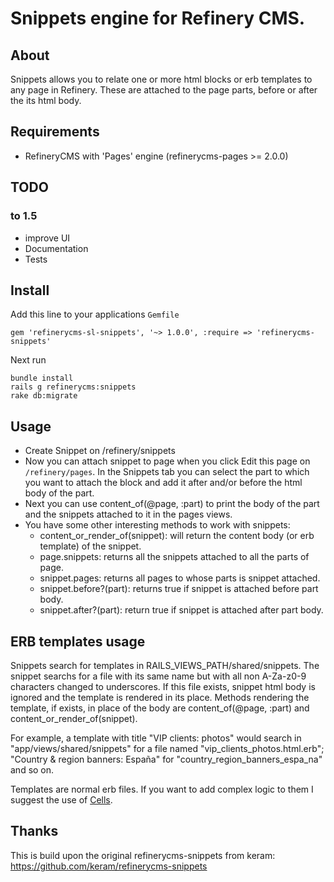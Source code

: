 # Snippets engine for Refinery CMS.

## About

Snippets allows you to relate one or more html blocks or erb templates to any page in Refinery. These are attached to the page parts, before or after the its html body.

## Requirements

* RefineryCMS with 'Pages' engine (refinerycms-pages >= 2.0.0)

## TODO

### to 1.5
* improve UI 
* Documentation
* Tests

## Install

Add this line to your applications `Gemfile`

    gem 'refinerycms-sl-snippets', '~> 1.0.0', :require => 'refinerycms-snippets'
    
Next run

    bundle install
    rails g refinerycms:snippets
    rake db:migrate

## Usage

* Create Snippet on /refinery/snippets
* Now you can attach snippet to page when you click Edit this page on `/refinery/pages`. In the Snippets tab you can select the part to which you want to attach the block and add it after and/or before the html body of the part.  
* Next you can use content_of(@page, :part) to print the body of the part and the snippets attached to it in the pages views.
* You have some other interesting methods to work with snippets:
  * content_or_render_of(snippet): will return the content body (or erb template) of the snippet. 
  * page.snippets: returns all the snippets attached to all the parts of page.
  * snippet.pages: returns all pages to whose parts is snippet attached.
  * snippet.before?(part): returns true if snippet is attached before part body.
  * snippet.after?(part): return true if snippet is attached after part body.

## ERB templates usage

Snippets search for templates in RAILS_VIEWS_PATH/shared/snippets. The snippet searchs for a file with its same name but with all non A-Za-z0-9 characters changed to underscores. If this file exists, snippet html body is ignored and the template is rendered in its place. Methods rendering the template, if exists, in place of the body are content_of(@page, :part) and content_or_render_of(snippet).

For example, a template with title "VIP clients: photos" would search in "app/views/shared/snippets" for a file named "vip_clients_photos.html.erb"; "Country & region banners: España" for "country_region_banners_espa_na" and so on.

Templates are normal erb files. If you want to add complex logic to them I suggest the use of [Cells](http://cells.rubyforge.org/).

## Thanks

This is build upon the original refinerycms-snippets from keram: https://github.com/keram/refinerycms-snippets